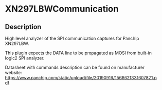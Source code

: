 # XN297LBWCommunication
  
## Description

High level analyzer of the SPI communication captures for Panchip XN297LBW.

This plugin expects the DATA line to be propagated as MOSI from built-in logic2 SPI analyzer.

Datasheet with commands description can be found on manufacturer website: https://www.panchip.com/static/upload/file/20190916/1568621331607821.pdf